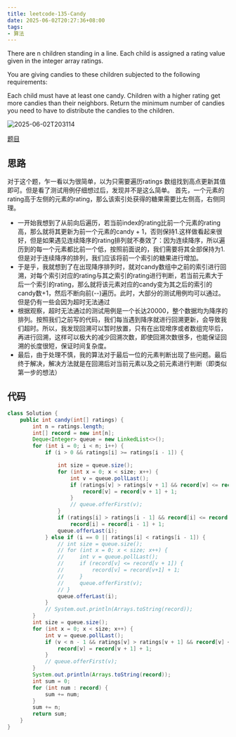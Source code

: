 ```yaml
---
title: leetcode-135-Candy
date: 2025-06-02T20:27:36+08:00
tags:
- 算法
---
```


There are n children standing in a line. Each child is assigned a rating value given in the integer array ratings.

You are giving candies to these children subjected to the following requirements:

Each child must have at least one candy.
Children with a higher rating get more candies than their neighbors.
Return the minimum number of candies you need to have to distribute the candies to the children.

<!-- more -->

![2025-06-02T203114](2025-06-02T203114.png)

[题目](https://leetcode.cn/problems/candy/description/)

## 思路
对于这个题，乍一看以为很简单，以为只需要遍历ratings 数组找到高点更新其值即可。但是看了测试用例仔细想过后，发现并不是这么简单。
首先，一个元素的rating高于左侧的元素的rating，那么该索引处获得的糖果需要比左侧高，右侧同理。
* 一开始我想到了从前向后遍历，若当前index的rating比前一个元素的rating高，那么就将其更新为前一个元素的candy + 1，否则保持1.这样做看起来很好，但是如果遇见连续降序的rating排列就不奏效了：因为连续降序，所以遍历到的每一个元素都比前一个低，按照前面说的，我们需要将其全部保持为1.但是对于连续降序的排列，我们应该将前一个索引的糖果进行增加。
* 于是乎，我就想到了在出现降序排列时，就对candy数组中之前的索引进行回溯，对每个索引对应的rating与其之索引的rating进行判断，若当前元素大于后一个索引的rating，那么就将该元素对应的candy变为其之后的索引的candy数+1，然后不断向前(--)遍历。此时，大部分的测试用例均可以通过。但是仍有一些会因为超时无法通过
* 根据观察，超时无法通过的测试用例是一个长达20000，整个数据均为降序的排列。按照我们之前写的代码，我们每当遇到降序就进行回溯更新，会导致我们超时。所以，我发现回溯可以暂时放置，只有在出现增序或者数组完毕后，再进行回溯，这样可以极大的减少回溯次数，即使回溯次数很多，也能保证回溯的长度很短，保证时间复杂度。
* 最后，由于处理不慎，我的算法对于最后一位的元素判断出现了些问题。最后终于解决，解决方法就是在回溯后对当前元素以及之前元素进行判断（即类似第一步的想法）


## 代码
```java
class Solution {
    public int candy(int[] ratings) {
        int n = ratings.length;
        int[] record = new int[n];
        Deque<Integer> queue = new LinkedList<>();
        for (int i = 0; i < n; i++) {
            if (i > 0 && ratings[i] >= ratings[i - 1]) {

                int size = queue.size();
                for (int x = 0; x < size; x++) {
                    int v = queue.pollLast();
                    if (ratings[v] > ratings[v + 1] && record[v] <= record[v + 1]) {
                        record[v] = record[v + 1] + 1;
                    }
                    // queue.offerFirst(v);
                }
                if (ratings[i] > ratings[i - 1] && record[i] <= record[i - 1])
                    record[i] = record[i - 1] + 1;
                queue.offerLast(i);
            } else if (i == 0 || ratings[i] < ratings[i - 1]) {
                // int size = queue.size();
                // for (int x = 0; x < size; x++) {
                //     int v = queue.pollLast();
                //     if (record[v] <= record[v + 1]) {
                //         record[v] = record[v+1] + 1;
                //     }
                //     queue.offerFirst(v);
                // }
                queue.offerLast(i);
            }
            // System.out.println(Arrays.toString(record));
        }
        int size = queue.size();
        for (int x = 0; x < size; x++) {
            int v = queue.pollLast();
            if (v < n - 1 && ratings[v] > ratings[v + 1] && record[v] <= record[v + 1]) {
                record[v] = record[v + 1] + 1;
            }
            // queue.offerFirst(v);
        }
        System.out.println(Arrays.toString(record));
        int sum = 0;
        for (int num : record) {
            sum += num;
        }
        sum += n;
        return sum;
    }
}
```